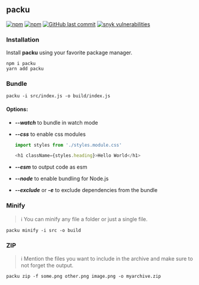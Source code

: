 ## packu

[![npm](https://img.shields.io/npm/v/packu)](https://www.npmjs.com/package/packu)
[![npm](https://img.shields.io/npm/dt/packu)](https://www.npmjs.com/package/packu)
[![GitHub last commit](https://img.shields.io/github/last-commit/azurydev/packu)](https://github.com/azurydev/packu)
[![snyk vulnerabilities](https://snyk.io/test/github/azurydev/packu/badge.svg)](https://snyk.io/test/github/azurydev/packu)

### Installation

Install **packu** using your favorite package manager.

```sh-session
npm i packu
yarn add packu
```

### Bundle

```sh-session
packu -i src/index.js -o build/index.js
```

#### Options:

- ***--watch*** to bundle in watch mode
- ***--css*** to enable css modules

  ```js
  import styles from './styles.module.css'

  <h1 className={styles.heading}>Hello World</h1>
  ```
- ***--esm*** to output code as esm
- ***--node*** to enable bundling for Node.js
- ***--exclude*** or ***-e*** to exclude dependencies from the bundle

### Minify

> ℹ️ You can minify any file a folder or just a single file.

```sh-session
packu minify -i src -o build
```

### ZIP

> ℹ️ Mention the files you want to include in the archive and make sure to not forget the output.

```sh-session
packu zip -f some.png other.png image.png -o myarchive.zip
```


